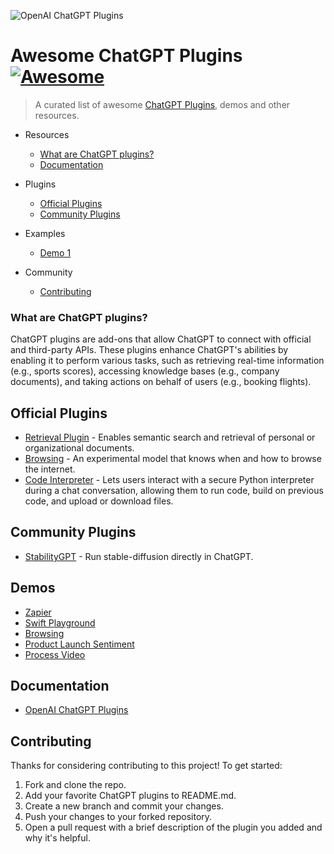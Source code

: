 ![OpenAI ChatGPT Plugins](https://images.unsplash.com/photo-1679083216051-aa510a1a2c0e?ixlib=rb-4.0.3&ixid=MnwxMjA3fDB8MHxwaG90by1wYWdlfHx8fGVufDB8fHx8&auto=format&fit=crop&w=2000&q=80)

# Awesome ChatGPT Plugins [![Awesome](https://awesome.re/badge.svg)](https://awesome.re)

> A curated list of awesome [ChatGPT Plugins](https://openai.com/blog/chatgpt-plugins), demos and other resources.

- Resources
  - [What are ChatGPT plugins?](#what-are-chatgpt-plugins)
  - [Documentation](#documentation)

- Plugins
  - [Official Plugins](#official-plugins)
  - [Community Plugins](#community-plugins)
  
- Examples
  - [Demo 1](#demos)

- Community
  - [Contributing](#contributing)

### What are ChatGPT plugins?

ChatGPT plugins are add-ons that allow ChatGPT to connect with official and third-party APIs. These plugins enhance ChatGPT's abilities by enabling it to perform various tasks, such as retrieving real-time information (e.g., sports scores), accessing knowledge bases (e.g., company documents), and taking actions on behalf of users (e.g., booking flights).

## Official Plugins

- [Retrieval Plugin](https://github.com/openai/chatgpt-retrieval-plugin) - Enables semantic search and retrieval of personal or organizational documents.
- [Browsing](https://openai.com/blog/chatgpt-plugins#browsing) - An experimental model that knows when and how to browse the internet.
- [Code Interpreter](https://openai.com/blog/chatgpt-plugins#code-interpreter) - Lets users interact with a secure Python interpreter during a chat conversation, allowing them to run code, build on previous code, and upload or download files.


## Community Plugins

- [StabilityGPT](https://twitter.com/skirano/status/1644454835947806722?s=46&t=eK3o6bMtY_yuQa8WYPdsrg) - Run stable-diffusion directly in ChatGPT.

## Demos

- [Zapier](https://twitter.com/wadefoster/status/1638958299935801344)
- [Swift Playground](https://twitter.com/andpoul/status/1639834359707385858)
- [Browsing](https://twitter.com/heydave7/status/1639085946653007875)
- [Product Launch Sentiment](https://twitter.com/gdb/status/1638986918947082241)
- [Process Video](https://twitter.com/gdb/status/1638971232443076609)

## Documentation

- [OpenAI ChatGPT Plugins](https://platform.openai.com/docs/plugins/introduction)

## Contributing

Thanks for considering contributing to this project! To get started:

1. Fork and clone the repo.
2. Add your favorite ChatGPT plugins to README.md.
3. Create a new branch and commit your changes.
4. Push your changes to your forked repository.
5. Open a pull request with a brief description of the plugin you added and why it's helpful.
